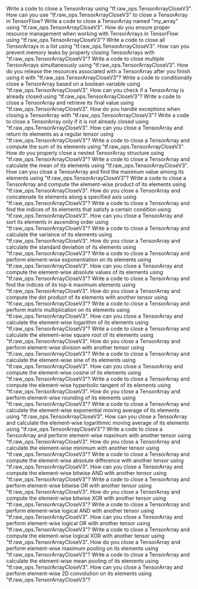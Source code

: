 Write a code to close a TensorArray using "tf.raw_ops.TensorArrayCloseV3".
How can you use "tf.raw_ops.TensorArrayCloseV3" to close a TensorArray in TensorFlow?
Write a code to close a TensorArray named "my_array" using "tf.raw_ops.TensorArrayCloseV3".
How do you ensure proper resource management when working with TensorArrays in TensorFlow using "tf.raw_ops.TensorArrayCloseV3"?
Write a code to close all TensorArrays in a list using "tf.raw_ops.TensorArrayCloseV3".
How can you prevent memory leaks by properly closing TensorArrays with "tf.raw_ops.TensorArrayCloseV3"?
Write a code to close multiple TensorArrays simultaneously using "tf.raw_ops.TensorArrayCloseV3".
How do you release the resources associated with a TensorArray after you finish using it with "tf.raw_ops.TensorArrayCloseV3"?
Write a code to conditionally close a TensorArray based on a boolean variable using "tf.raw_ops.TensorArrayCloseV3".
How can you check if a TensorArray is already closed using "tf.raw_ops.TensorArrayCloseV3"?
Write a code to close a TensorArray and retrieve its final value using "tf.raw_ops.TensorArrayCloseV3".
How do you handle exceptions when closing a TensorArray with "tf.raw_ops.TensorArrayCloseV3"?
Write a code to close a TensorArray only if it is not already closed using "tf.raw_ops.TensorArrayCloseV3".
How can you close a TensorArray and return its elements as a regular tensor using "tf.raw_ops.TensorArrayCloseV3"?
Write a code to close a TensorArray and compute the sum of its elements using "tf.raw_ops.TensorArrayCloseV3".
How do you properly close a nested TensorArray structure using "tf.raw_ops.TensorArrayCloseV3"?
Write a code to close a TensorArray and calculate the mean of its elements using "tf.raw_ops.TensorArrayCloseV3".
How can you close a TensorArray and find the maximum value among its elements using "tf.raw_ops.TensorArrayCloseV3"?
Write a code to close a TensorArray and compute the element-wise product of its elements using "tf.raw_ops.TensorArrayCloseV3".
How do you close a TensorArray and concatenate its elements along a specified axis using "tf.raw_ops.TensorArrayCloseV3"?
Write a code to close a TensorArray and find the indices of its elements that satisfy a certain condition using "tf.raw_ops.TensorArrayCloseV3".
How can you close a TensorArray and sort its elements in ascending order using "tf.raw_ops.TensorArrayCloseV3"?
Write a code to close a TensorArray and calculate the variance of its elements using "tf.raw_ops.TensorArrayCloseV3".
How do you close a TensorArray and calculate the standard deviation of its elements using "tf.raw_ops.TensorArrayCloseV3"?
Write a code to close a TensorArray and perform element-wise exponentiation on its elements using "tf.raw_ops.TensorArrayCloseV3".
How can you close a TensorArray and compute the element-wise absolute values of its elements using "tf.raw_ops.TensorArrayCloseV3"?
Write a code to close a TensorArray and find the indices of its top-k maximum elements using "tf.raw_ops.TensorArrayCloseV3".
How do you close a TensorArray and compute the dot product of its elements with another tensor using "tf.raw_ops.TensorArrayCloseV3"?
Write a code to close a TensorArray and perform matrix multiplication on its elements using "tf.raw_ops.TensorArrayCloseV3".
How can you close a TensorArray and calculate the element-wise logarithm of its elements using "tf.raw_ops.TensorArrayCloseV3"?
Write a code to close a TensorArray and calculate the element-wise square root of its elements using "tf.raw_ops.TensorArrayCloseV3".
How do you close a TensorArray and perform element-wise division with another tensor using "tf.raw_ops.TensorArrayCloseV3"?
Write a code to close a TensorArray and calculate the element-wise sine of its elements using "tf.raw_ops.TensorArrayCloseV3".
How can you close a TensorArray and compute the element-wise cosine of its elements using "tf.raw_ops.TensorArrayCloseV3"?
Write a code to close a TensorArray and compute the element-wise hyperbolic tangent of its elements using "tf.raw_ops.TensorArrayCloseV3".
How do you close a TensorArray and perform element-wise rounding of its elements using "tf.raw_ops.TensorArrayCloseV3"?
Write a code to close a TensorArray and calculate the element-wise exponential moving average of its elements using "tf.raw_ops.TensorArrayCloseV3".
How can you close a TensorArray and calculate the element-wise logarithmic moving average of its elements using "tf.raw_ops.TensorArrayCloseV3"?
Write a code to close a TensorArray and perform element-wise maximum with another tensor using "tf.raw_ops.TensorArrayCloseV3".
How do you close a TensorArray and calculate the element-wise minimum with another tensor using "tf.raw_ops.TensorArrayCloseV3"?
Write a code to close a TensorArray and compute the element-wise absolute difference with another tensor using "tf.raw_ops.TensorArrayCloseV3".
How can you close a TensorArray and compute the element-wise bitwise AND with another tensor using "tf.raw_ops.TensorArrayCloseV3"?
Write a code to close a TensorArray and perform element-wise bitwise OR with another tensor using "tf.raw_ops.TensorArrayCloseV3".
How do you close a TensorArray and compute the element-wise bitwise XOR with another tensor using "tf.raw_ops.TensorArrayCloseV3"?
Write a code to close a TensorArray and perform element-wise logical AND with another tensor using "tf.raw_ops.TensorArrayCloseV3".
How can you close a TensorArray and perform element-wise logical OR with another tensor using "tf.raw_ops.TensorArrayCloseV3"?
Write a code to close a TensorArray and compute the element-wise logical XOR with another tensor using "tf.raw_ops.TensorArrayCloseV3".
How do you close a TensorArray and perform element-wise maximum pooling on its elements using "tf.raw_ops.TensorArrayCloseV3"?
Write a code to close a TensorArray and calculate the element-wise mean pooling of its elements using "tf.raw_ops.TensorArrayCloseV3".
How can you close a TensorArray and perform element-wise 2D convolution on its elements using "tf.raw_ops.TensorArrayCloseV3"?